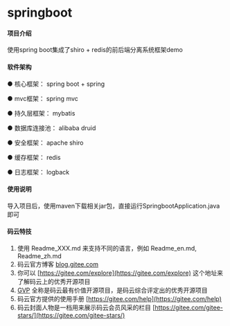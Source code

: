 # springboot

#### 项目介绍
使用spring boot集成了shiro + redis的前后端分离系统框架demo

#### 软件架构
● 核心框架： spring boot + spring

● mvc框架： spring mvc

● 持久层框架： mybatis

● 数据库连接池： alibaba druid

● 安全框架： apache shiro

● 缓存框架： redis

● 日志框架： logback


#### 使用说明

导入项目后，使用maven下载相关jar包，直接运行SpringbootApplication.java即可

#### 码云特技

1. 使用 Readme\_XXX.md 来支持不同的语言，例如 Readme\_en.md, Readme\_zh.md
2. 码云官方博客 [blog.gitee.com](https://blog.gitee.com)
3. 你可以 [https://gitee.com/explore](https://gitee.com/explore) 这个地址来了解码云上的优秀开源项目
4. [GVP](https://gitee.com/gvp) 全称是码云最有价值开源项目，是码云综合评定出的优秀开源项目
5. 码云官方提供的使用手册 [https://gitee.com/help](https://gitee.com/help)
6. 码云封面人物是一档用来展示码云会员风采的栏目 [https://gitee.com/gitee-stars/](https://gitee.com/gitee-stars/)